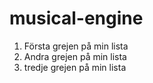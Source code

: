 # musical-engine
1. Första grejen på min lista
2. Andra grejen på min lista
3. tredje grejen på min lista
